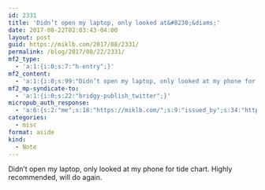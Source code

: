 ```yaml
---
id: 2331
title: 'Didn’t open my laptop, only looked at&#8230;&diams;'
date: 2017-08-22T02:03:43-04:00
layout: post
guid: https://miklb.com/2017/08/2331/
permalink: /blog/2017/08/22/2331/
mf2_type:
  - 'a:1:{i:0;s:7:"h-entry";}'
mf2_content:
  - 'a:1:{i:0;s:99:"Didn’t open my laptop, only looked at my phone for tide chart. Highly recommended, will do again.";}'
mf2_mp-syndicate-to:
  - 'a:1:{i:0;s:22:"bridgy-publish_twitter";}'
micropub_auth_response:
  - 'a:6:{s:2:"me";s:18:"https://miklb.com/";s:9:"issued_by";s:34:"https://tokens.indieauth.com/token";s:9:"client_id";s:21:"https://quill.p3k.io/";s:9:"issued_at";s:10:"1503006336";s:5:"scope";s:13:"create update";s:5:"nonce";s:9:"866298274";}'
categories:
  - misc
format: aside
kind:
  - Note
---
```

Didn’t open my laptop, only looked at my phone for tide chart. Highly recommended, will do again.